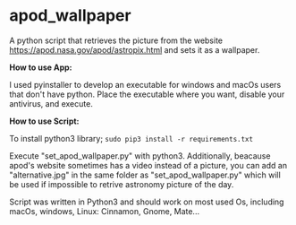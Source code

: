 # apod_wallpaper
A python script that retrieves the picture from the website https://apod.nasa.gov/apod/astropix.html and sets it as a wallpaper.
 
__How to use App:__

I used pyinstaller to develop an executable for windows and macOs users that don't have python. Place the executable where you want, disable your antivirus, and execute. 
 



__How to use Script:__

To install python3 library; `sudo pip3 install -r requirements.txt`

Execute "set_apod_wallpaper.py" with python3.
Additionally, beacause apod's website sometimes has a video instead of a picture, you can add an "alternative.jpg" in the same folder as "set_apod_wallpaper.py" which will be used if impossible to retrive astronomy picture of the day.
 
Script was written in Python3 and should work on most used Os, including macOs, windows, Linux: Cinnamon, Gnome, Mate...
 

